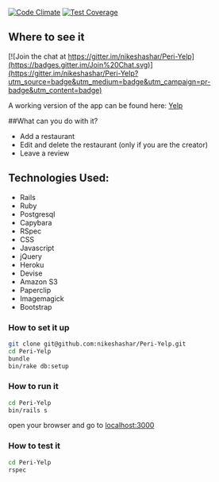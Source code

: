 [![Code Climate](https://codeclimate.com/github/nikeshashar/Peri-Yelp/badges/gpa.svg)](https://codeclimate.com/github/nikeshashar/Peri-Yelp)  [![Test Coverage](https://codeclimate.com/github/nikeshashar/Peri-Yelp/badges/coverage.svg)](https://codeclimate.com/github/nikeshashar/Peri-Yelp)

## Where to see it

[![Join the chat at https://gitter.im/nikeshashar/Peri-Yelp](https://badges.gitter.im/Join%20Chat.svg)](https://gitter.im/nikeshashar/Peri-Yelp?utm_source=badge&utm_medium=badge&utm_campaign=pr-badge&utm_content=badge)

A working version of the app can be found here: [Yelp](http://peaceful-fjord-8539.herokuapp.com/)

##What can you do with it?
+ Add a restaurant
+ Edit and delete the restaurant (only if you are the creator)
+ Leave a review


## Technologies Used:

  + Rails
  + Ruby
  + Postgresql
  + Capybara
  + RSpec
  + CSS
  + Javascript
  + jQuery
  + Heroku
  + Devise
  + Amazon S3
  + Paperclip
  + Imagemagick
  + Bootstrap
  

### How to set it up
```sh
git clone git@github.com:nikeshashar/Peri-Yelp.git
cd Peri-Yelp
bundle
bin/rake db:setup
```

### How to run it
```sh
cd Peri-Yelp
bin/rails s
```

open your browser and go to [localhost:3000](http://localhost:3000)

### How to test it
```sh
cd Peri-Yelp
rspec
```


